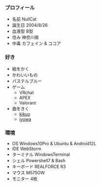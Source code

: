 ### プロフィール

- 名前 NullCat
- 誕生日 2004/8/26
- 血液型 B型
- 住み 神奈川県
- 中毒 カフェイン & ココア

### 好き

- 絵をかく
- かわいいもの
- パステルブルー
- ゲーム
	- VRchat
	- APEX
	- Valorant 
- 曲をきく
	- [kikuo](https://www.youtube.com/channel/UCq3vSkJtBZdBjC8yrG-1xmA) 
	- [iyowa](https://www.youtube.com/channel/UCLz6MG2kx_0xeaW0LowYnMQ)

### 環境

- OS Windows10Pro & Ubuntu & Android12L
- IDE WebStorm
- ターミナル WindowsTerminal
- シェル Powershell7 & Bash
- キーボード REALFORCE R3
- マウス M575OW
- モニター 4枚
